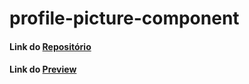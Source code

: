 # profile-picture-component

#### Link do [Repositório](https://github.com/davidwilliamx/profile-picture-component)

#### Link do [Preview](https://davidwilliamx.github.io/profile-picture-component/)
